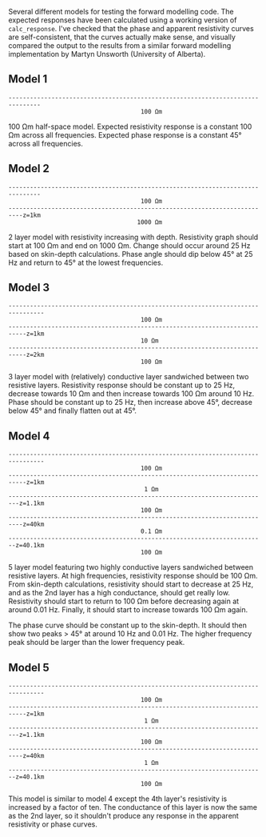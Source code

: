 Several different models for testing the forward modelling code. The expected
responses have been calculated using a working version of `calc_response`. I've
checked that the phase and apparent resistivity curves are self-consistent, that
the curves actually make sense, and visually compared the output to the results
from a similar forward modelling implementation by Martyn Unsworth (University
of Alberta).

## Model 1

```plain
-------------------------------------------------------------------------------
                                     100 Ωm
```

100 Ωm half-space model. Expected resistivity response is a constant 100 Ωm
across all frequencies. Expected phase response is a constant 45° across all
frequencies.

## Model 2

```plain
-------------------------------------------------------------------------------
                                     100 Ωm
--------------------------------------------------------------------------z=1km
                                    1000 Ωm
```

2 layer model with resistivity increasing with depth. Resistivity graph should
start at 100 Ωm and end on 1000 Ωm. Change should occur around 25 Hz based on
skin-depth calculations. Phase angle should dip below 45° at 25 Hz and return to
45° at the lowest frequencies.

## Model 3

```plain
--------------------------------------------------------------------------------
                                     100 Ωm
---------------------------------------------------------------------------z=1km
                                     10 Ωm
---------------------------------------------------------------------------z=2km
                                     100 Ωm
```

3 layer model with (relatively) conductive layer sandwiched between two
resistive layers. Resistivity response should be constant up to 25 Hz, decrease
towards 10 Ωm and then increase towards 100 Ωm around 10 Hz. Phase should be
constant up to 25 Hz, then increase above 45°, decrease below 45° and finally
flatten out at 45°.

## Model 4

```plain
--------------------------------------------------------------------------------
                                     100 Ωm
---------------------------------------------------------------------------z=1km
                                      1 Ωm
-------------------------------------------------------------------------z=1.1km
                                     100 Ωm
--------------------------------------------------------------------------z=40km
                                     0.1 Ωm
------------------------------------------------------------------------z=40.1km
                                     100 Ωm
```

5 layer model featuring two highly conductive layers sandwiched between
resistive layers. At high frequencies, resistivity response should be 100
Ωm. From skin-depth calculations, resistivity should start to decrease at 25 Hz,
and as the 2nd layer has a high conductance, should get really low. Resistivity
should start to return to 100 Ωm before decreasing again at around 0.01
Hz. Finally, it should start to increase towards 100 Ωm again.

The phase curve should be constant up to the skin-depth. It should then show two
peaks > 45° at around 10 Hz and 0.01 Hz. The higher frequency peak should be
larger than the lower frequency peak.

## Model 5


```plain
--------------------------------------------------------------------------------
                                     100 Ωm
---------------------------------------------------------------------------z=1km
                                      1 Ωm
-------------------------------------------------------------------------z=1.1km
                                     100 Ωm
--------------------------------------------------------------------------z=40km
                                      1 Ωm
------------------------------------------------------------------------z=40.1km
                                     100 Ωm
```

This model is similar to model 4 except the 4th layer's resistivity is increased
by a factor of ten. The conductance of this layer is now the same as the 2nd
layer, so it shouldn't produce any response in the apparent resistivity or phase
curves.
